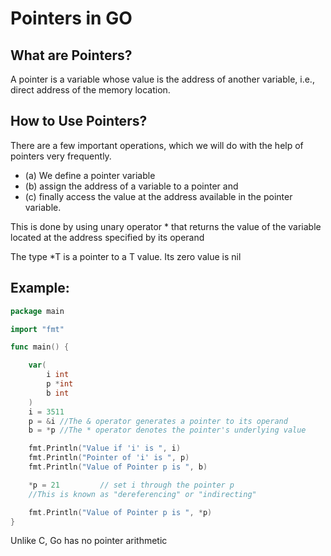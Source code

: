 # Pointers in GO

## What are Pointers?

A pointer is a variable whose value is the address of another variable, i.e., direct address of the memory location.

## How to Use Pointers?

There are a few important operations, which we will do with the help of pointers very frequently. 

* (a) We define a pointer variable
* (b) assign the address of a variable to a pointer and
* (c) finally access the value at the address available in the pointer variable. 

This is done by using unary operator * that returns the value of the variable located at the address specified by its operand

The type *T is a pointer to a T value. Its zero value is nil

## Example:

```go
package main

import "fmt"

func main() {

    var(
        i int
        p *int
        b int
    )
    i = 3511
    p = &i //The & operator generates a pointer to its operand
    b = *p //The * operator denotes the pointer's underlying value

    fmt.Println("Value if 'i' is ", i)
    fmt.Println("Pointer of 'i' is ", p)
    fmt.Println("Value of Pointer p is ", b)

    *p = 21         // set i through the pointer p
    //This is known as "dereferencing" or "indirecting"

    fmt.Println("Value of Pointer p is ", *p)
}
```
Unlike C, Go has no pointer arithmetic